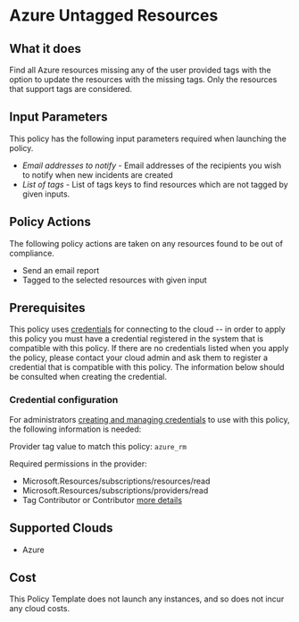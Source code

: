 # Azure Untagged Resources

## What it does

Find all Azure resources missing any of the user provided tags with the option to update the resources with the missing tags.
Only the resources that support tags are considered.

## Input Parameters

This policy has the following input parameters required when launching the policy.

- *Email addresses to notify* - Email addresses of the recipients you wish to notify when new incidents are created
- *List of tags* - List of tags keys to find resources which are not tagged by given inputs.

## Policy Actions

The following policy actions are taken on any resources found to be out of compliance.

- Send an email report
- Tagged to the selected resources with given input

## Prerequisites

This policy uses [credentials](https://docs.flexera.com/flexera/EN/Automation/ManagingCredentialsExternal.htm) for connecting to the cloud -- in order to apply this policy you must have a credential registered in the system that is compatible with this policy. If there are no credentials listed when you apply the policy, please contact your cloud admin and ask them to register a credential that is compatible with this policy. The information below should be consulted when creating the credential.

### Credential configuration

For administrators [creating and managing credentials](https://docs.flexera.com/flexera/EN/Automation/ManagingCredentialsExternal.htm) to use with this policy, the following information is needed:

Provider tag value to match this policy: `azure_rm`

Required permissions in the provider:

- Microsoft.Resources/subscriptions/resources/read
- Microsoft.Resources/subscriptions/providers/read
- Tag Contributor or Contributor [more details](https://docs.microsoft.com/en-us/azure/azure-resource-manager/management/tag-resources?tabs=json)

## Supported Clouds

- Azure

## Cost

This Policy Template does not launch any instances, and so does not incur any cloud costs.
